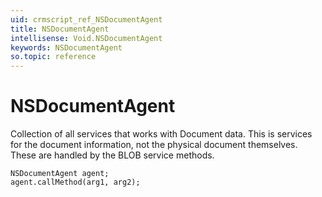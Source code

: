```yaml
---
uid: crmscript_ref_NSDocumentAgent
title: NSDocumentAgent
intellisense: Void.NSDocumentAgent
keywords: NSDocumentAgent
so.topic: reference
---
```


# NSDocumentAgent

Collection of all services that works with Document data. This is services for the document information, not the physical document themselves. These are handled by the BLOB service methods.

```crmscript
NSDocumentAgent agent;
agent.callMethod(arg1, arg2);
```
